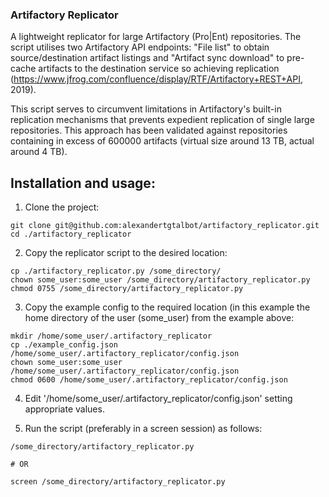 ### Artifactory Replicator
A lightweight replicator for large Artifactory (Pro|Ent) repositories. The
script utilises two Artifactory API endpoints: "File list" to obtain
source/destination artifact listings and "Artifact sync download" to pre-cache
artifacts to the destination service so achieving replication
(https://www.jfrog.com/confluence/display/RTF/Artifactory+REST+API, 2019).

This script serves to circumvent limitations in Artifactory's built-in
replication mechanisms that prevents expedient replication of single large
repositories. This approach has been validated against repositories containing
in excess of 600000 artifacts (virtual size around 13 TB, actual around 4 TB).

## Installation and usage:
1. Clone the project:
```
git clone git@github.com:alexandertgtalbot/artifactory_replicator.git
cd ./artifactory_replicator
```

2. Copy the replicator script to the desired location:
```
cp ./artifactory_replicator.py /some_directory/
chown some_user:some_user /some_directory/artifactory_replicator.py
chmod 0755 /some_directory/artifactory_replicator.py
```

3. Copy the example config to the required location (in this example the home
   directory of the user (some_user) from the example above:
```
mkdir /home/some_user/.artifactory_replicator
cp ./example_config.json /home/some_user/.artifactory_replicator/config.json
chown some_user:some_user /home/some_user/.artifactory_replicator/config.json
chmod 0600 /home/some_user/.artifactory_replicator/config.json
```
4. Edit '/home/some_user/.artifactory_replicator/config.json' setting
   appropriate values.

5. Run the script (preferably in a screen session) as follows:
```
/some_directory/artifactory_replicator.py

# OR

screen /some_directory/artifactory_replicator.py
```
